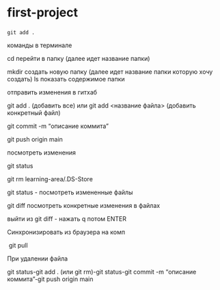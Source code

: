 # first-project
### 

`git add .`

команды в терминале

cd перейти в папку (далее идет название папки)

mkdir создать новую папку (далее идет название папки которую хочу создать)
ls показать содержимое папки

отправить изменения в гитхаб

git add . (добавить все) или git add <название файла> (добавить конкретный файл)

git commit -m “описание коммита”

git push origin main

посмотреть изменения 

git status

git rm learning-area/.DS-Store

git status  - посмотреть измененные файлы

git diff посмотреть конкретные изменения в файлах

выйти из git diff - нажать q потом  ENTER

Синхронизировать из браузера на комп

 git pull

При удалении файла

git status-git add . (или git rm)-git status-git commit -m “описание коммита”-git push origin main